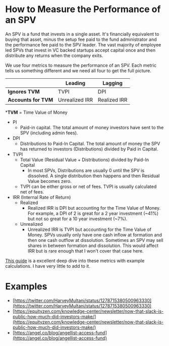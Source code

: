 # How to Measure the Performance of an SPV

An SPV is a fund that invests in a single asset. It's financially equivalent to buying that asset, minus the setup fee paid to the fund administrator and the performance fee paid to the SPV leader. The vast majority of employee led SPVs that invest in VC backed startups accept capital once and then distribute any returns when the company exits.

 We use four metrics to measure the performance of an SPV. Each metric tells us something different and we need all four to get the full picture.


|   |  Leading |  Lagging |   
|-|-|-|
| **Ignores TVM**  | TVPI  | DPI  |   
| **Accounts for TVM**  | Unrealized IRR | Realized IRR  |   

***TVM** = Time Value of Money
- PI
	- Paid-in capital. The total amount of money investors have sent to the SPV (including admin fees).   
- DPI
    -   Distributions to Paid-In Capital. The total amount of money the SPV has returned to investors (Distributions) divided by Paid in Capital.
-   TVPI
	- Total Value (Residual Value + Distributions) divided by Paid-In Capital
		- In most SPVs, Distributions are usually 0 until the SPV is dissolved. A single distribution then happens and then Residual Value becomes zero. 
    -  TVPI can be either gross or net of fees. TVPI is usually calculated net of fees. 
-   IRR (Internal Rate of Return)
	-   Realized
		- Realized IRR is DPI but accounting for the Time Value of Money. For example, a DPI of 2 is great for a 2 year investment (~41%) but not so great for a 10 year investment (~7%). 
    -   Unrealized
	    - Unrealized IRR is TVPI but accounting for the Time Value of Money. SPVs usually only have one cash inflow at formation and then one cash outflow at dissolution. Sometimes an SPV may sell shares in between formation and dissolution. This would affect IRR but is rare enough that I won't cover that case here.

[This guide](http://www.allenlatta.com/allens-blog/lp-corner-private-equity-fund-performance-an-overview) is a excellent deep dive into these metrics with example calculations. I have very little to add to it. 


# Examples
- [https://twitter.com/HarveyMultani/status/1278715380500963330](https://twitter.com/HarveyMultani/status/1278715380500963330)
- [https://equityzen.com/knowledge-center/newsletter/now-that-slack-is-public-how-much-did-investors-make/](https://equityzen.com/knowledge-center/newsletter/now-that-slack-is-public-how-much-did-investors-make/)
- [https://angel.co/blog/angellist-access-fund](https://angel.co/blog/angellist-access-fund)
<!--stackedit_data:
eyJoaXN0b3J5IjpbMTE5MTI0MzgyNywtNDU1MzI1NDMwLC0xMj
M4NTMwNzYsLTUwNTM2OTY1Myw3NDIxNjQzOSw4OTYyOTYyOTMs
LTE2Mzk2NjQ5MTMsMzA0NzMyMTQxLDE2MTc0OTU3NjgsLTEyNT
UxMzAxOCwtMjA3NDg3MDM4NywtMjA5OTcwODIyMywyMDMyMDU4
MDk1LC0zMzA0MTk1MTgsMTIzOTc1MzE4NCwtMTMzNTAwNDA4MF
19
-->